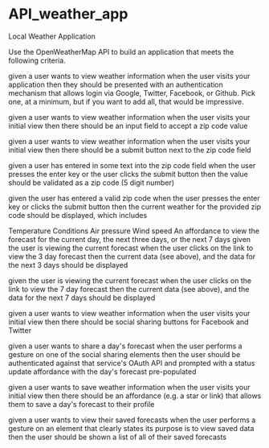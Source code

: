 # API_weather_app

Local Weather Application

Use the OpenWeatherMap API to build an application that meets the following criteria.

given a user wants to view weather information
when the user visits your application
then they should be presented with an authentication mechanism that allows login via Google, Twitter, Facebook, or Github. Pick one, at a minimum, but if you want to add all, that would be impressive.

given a user wants to view weather information
when the user visits your initial view
then there should be an input field to accept a zip code value

given a user wants to view weather information
when the user visits your initial view
then there should be a submit button next to the zip code field

given a user has entered in some text into the zip code field
when the user presses the enter key
or the user clicks the submit button
then the value should be validated as a zip code (5 digit number)

given the user has entered a valid zip code
when the user presses the enter key
or clicks the submit button
then the current weather for the provided zip code should be displayed, which includes

Temperature
Conditions
Air pressure
Wind speed
An affordance to view the forecast for the current day, the next three days, or the next 7 days
given the user is viewing the current forecast
when the user clicks on the link to view the 3 day forecast
then the current data (see above), and the data for the next 3 days should be displayed

given the user is viewing the current forecast
when the user clicks on the link to view the 7 day forecast
then the current data (see above), and the data for the next 7 days should be displayed

given a user wants to view weather information
when the user visits your initial view
then there should be social sharing buttons for Facebook and Twitter

given a user wants to share a day's forecast
when the user performs a gesture on one of the social sharing elements
then the user should be authenticated against that service's OAuth API and prompted with a status update affordance with the day's forecast pre-populated

given a user wants to save weather information
when the user visits your initial view
then there should be an affordance (e.g. a star or link) that allows them to save a day's forecast to their profile

given a user wants to view their saved forecasts
when the user performs a gesture on an element that clearly states its purpose is to view saved data
then the user should be shown a list of all of their saved forecasts
